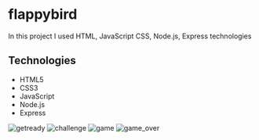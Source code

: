 # flappybird
In this project I used HTML, JavaScript CSS, Node.js, Express technologies

## Technologies
* HTML5
* CSS3
* JavaScript
* Node.js
* Express

![getready](https://user-images.githubusercontent.com/48810056/115533560-83394380-a29f-11eb-9c16-c702f4f4de7b.png)
![challenge](https://user-images.githubusercontent.com/48810056/115533549-80d6e980-a29f-11eb-9da4-e8c74b23d5a0.png)
![game](https://user-images.githubusercontent.com/48810056/115533556-82081680-a29f-11eb-824d-fdbd035be3b1.png)
![game_over](https://user-images.githubusercontent.com/48810056/115533558-82a0ad00-a29f-11eb-8ad5-3973adf4048c.png)
